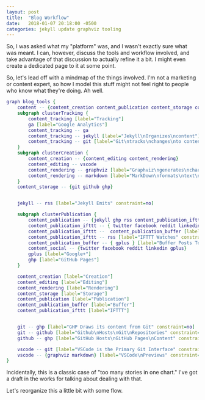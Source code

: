 ```yaml
---
layout: post
title:  "Blog Workflow"
date:   2018-01-07 20:18:00 -0500
categories: jekyll update graphviz tooling
---
```


So, I was asked what my "platform" was, and I wasn't exactly sure what was meant. I can, however, discuss the tools and workflow involved, and take advantage of that discussion to actually refine it a bit. I might even create a dedicated page to it at some point.

So, let's lead off with a mindmap of the things involved. I'm not a marketing or content expert, so how I model this stuff might not feel right to people who know what they're doing. Ah well.

```dot
graph blog_tools {
    content -- {content_creation content_publication content_storage content_tracking content_social}
    subgraph clusterTracking {
        content_tracking [label="Tracking"]
        ga [label="Google Analytics"]
        content_tracking -- ga
        content_tracking -- jekyll [label="Jekyll\nOrganizes\ncontent"]
        content_tracking -- git [label="Git\ntracks\nchanges\nto content"]
    }
    subgraph clusterCreation {
        content_creation -- {content_editing content_rendering}
        content_editing -- vscode
        content_rendering -- graphviz [label="Graphviz\ngenerates\ncharts"]
        content_rendering -- markdown [label="MarkDown\nformats\ntext\nmedia"]
    }
    content_storage -- {git github ghp}


    jekyll -- rss [label="Jekyll Emits" constraint=no]

    subgraph clusterPublication {
        content_publication -- {jekyll ghp rss content_publication_ifttt}
        content_publication_ifttt -- { twitter facebook reddit linkedin} [label="IFTTT\nPosts\nto" constraint=no]
        content_publication_ifttt --  content_publication_buffer [label="IFTTT\nPosts\nto"]
        content_publication_ifttt -- rss [label="IFTTT Watches" constraint=no]
        content_publication_buffer -- { gplus } [label="Buffer Posts To" constraint=no]
        content_social -- {twitter facebook reddit linkedin gplus}
        gplus [label="Google+"]
        ghp [label="GitHub Pages"]
    }

    content_creation [label="Creation"]
    content_editing [label="Editing"]
    content_rendering [label="Rendering"]
    content_storage [label="Storage"]
    content_publication [label="Publication"]
    content_publication_buffer [label="Buffer"]
    content_publication_ifttt [label="IFTTT"]


    git -- ghp [label="GHP Draws its content from Git" constraint=no]
    git -- github [label="Github\nHosts\nGit\nRepositories" constraint=no]
    github -- ghp [label="GitHub Hosts\nGitHub Pages\nContent" constraint=no]

    vscode -- git [label="VSCode is the Primary Git Interface" constraint=no]
    vscode -- {graphviz markdown} [label="VSCode\nPreviews" constraint=no]
}
```

Incidentally, this is a classic case of "too many stories in one chart." I've got a draft in the works for talking about dealing with that.

Let's reorganize this a little bit with some flow.
